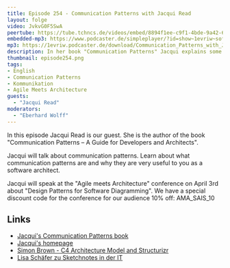 ```yaml
---
title: Episode 254 - Communication Patterns with Jacqui Read
layout: folge
video: JvkvG0F5SwA
peertube: https://tube.tchncs.de/videos/embed/8894f1ee-c9f1-4bde-9a42-6150b1af9014
embedded-mp3: https://www.podcaster.de/simpleplayer/?id=show~1evriw~software-architektur-im-stream~pod-3baf044fc838c8f2c2aaacc53748&v=1741965045
mp3: https://1evriw.podcaster.de/download/Communication_Patterns_with_Jacqui_Read.mp3
description: In her book "Communication Patterns" Jacqui explains some patterns to improve our communication.
thumbnail: episode254.png
tags:
- English
- Communication Patterns
- Kommunikation
- Agile Meets Architecture
guests:
  - "Jacqui Read"
moderators:
  - "Eberhard Wolff"
---
```


In this episode Jacqui Read is our guest. She is the author of the
book "Communication Patterns – A Guide for Developers and Architects".

Jacqui will talk about communication patterns. Learn about
what communication patterns are and why they are very useful to you as
a software architect.

Jacqui will speak at the "Agile meets Architecture" conference on
April 3rd about "Design Patterns for Software Diagramming".  We have a
special discount code for the conference for our audience 10% off:
AMA_SAIS_10

## Links

* [Jacqui's Communication Patterns book](https://communicationpatternsbook.com/)
* [Jacqui's homepage](https://jacquiread.com/)
* [Simon Brown - C4 Architecture Model and
  Structurizr](/2021/01/22/folge36.html)
* [Lisa Schäfer zu Sketchnotes in der IT](/2020/10/29/folge023.html)
